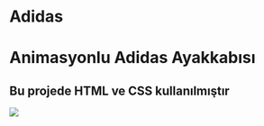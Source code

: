 # Adidas

<h1> Animasyonlu Adidas Ayakkabısı</h1>

<h2> Bu projede HTML ve CSS kullanılmıştır</h2>

![](adidas.gif)



